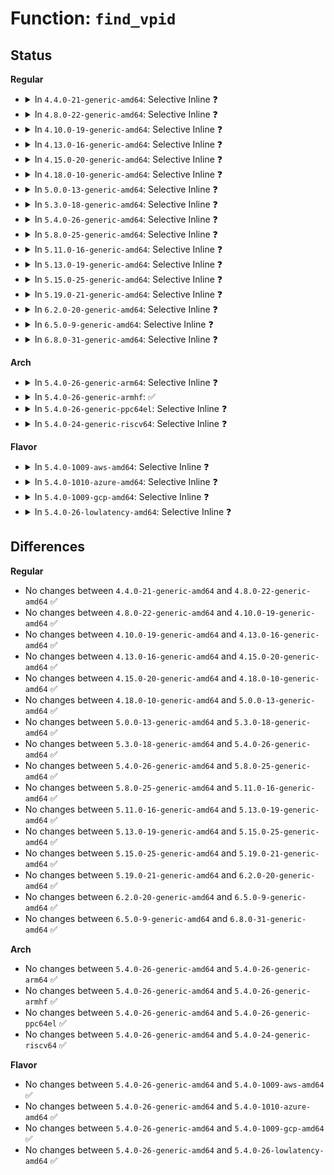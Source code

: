 # Function: <code>find_vpid</code>

## Status
<b>Regular</b>
<ul>
<li>
<details>
<summary>In <code>4.4.0-21-generic-amd64</code>: Selective Inline ❓</summary>

```c
struct pid * find_vpid(int nr)
```

```json
{
  "name": "find_vpid",
  "collision_type": "Unique Global",
  "inline_type": "Selective",
  "funcs": [
    {
      "addr": 18446744071579491104,
      "name": "find_vpid",
      "external": true,
      "loc": "kernel/pid.c:380",
      "file": "kernel/pid.c",
      "inline": "not declared, inlined",
      "caller_inline": [
        "kernel/pid.c:find_get_pid"
      ],
      "caller_func": [
        "kernel/signal.c:SYSC_kill",
        "kernel/signal.c:SYSC_kill",
        "kernel/signal.c:do_rt_sigqueueinfo",
        "kernel/sys.c:SyS_setpriority",
        "kernel/sys.c:SyS_getpriority",
        "kernel/sys.c:SyS_setpgid",
        "kernel/pid_namespace.c:zap_pid_ns_processes",
        "fs/fcntl.c:f_setown",
        "fs/fcntl.c:SyS_fcntl",
        "block/ioprio.c:SyS_ioprio_set",
        "block/ioprio.c:SyS_ioprio_get",
        "drivers/tty/tty_io.c:tty_ioctl"
      ]
    }
  ],
  "symbols": [
    {
      "addr": 18446744071579491104,
      "name": "find_vpid",
      "section": ".text",
      "bind": "STB_GLOBAL",
      "size": 58
    }
  ]
}
```
</details>
</li>
<li>
<details>
<summary>In <code>4.8.0-22-generic-amd64</code>: Selective Inline ❓</summary>

```c
struct pid * find_vpid(int nr)
```

```json
{
  "name": "find_vpid",
  "collision_type": "Unique Global",
  "inline_type": "Selective",
  "funcs": [
    {
      "addr": 18446744071579505270,
      "name": "find_vpid",
      "external": true,
      "loc": "kernel/pid.c:380",
      "file": "kernel/pid.c",
      "inline": "not declared, inlined",
      "caller_inline": [
        "kernel/pid.c:find_get_pid"
      ],
      "caller_func": [
        "kernel/signal.c:do_rt_sigqueueinfo",
        "kernel/signal.c:SYSC_kill",
        "kernel/signal.c:SYSC_kill",
        "kernel/sys.c:SyS_setpgid",
        "kernel/sys.c:SyS_getpriority",
        "kernel/sys.c:SyS_setpriority",
        "kernel/pid_namespace.c:zap_pid_ns_processes",
        "fs/fcntl.c:SyS_fcntl",
        "fs/fcntl.c:f_setown",
        "block/ioprio.c:SyS_ioprio_get",
        "block/ioprio.c:SyS_ioprio_set",
        "drivers/tty/tty_io.c:tty_ioctl"
      ]
    }
  ],
  "symbols": [
    {
      "addr": 18446744071579505024,
      "name": "find_vpid",
      "section": ".text",
      "bind": "STB_GLOBAL",
      "size": 58
    }
  ]
}
```
</details>
</li>
<li>
<details>
<summary>In <code>4.10.0-19-generic-amd64</code>: Selective Inline ❓</summary>

```c
struct pid * find_vpid(int nr)
```

```json
{
  "name": "find_vpid",
  "collision_type": "Unique Global",
  "inline_type": "Selective",
  "funcs": [
    {
      "addr": 18446744071579525942,
      "name": "find_vpid",
      "external": true,
      "loc": "kernel/pid.c:380",
      "file": "kernel/pid.c",
      "inline": "not declared, inlined",
      "caller_inline": [
        "kernel/pid.c:find_get_pid"
      ],
      "caller_func": [
        "kernel/signal.c:do_rt_sigqueueinfo",
        "kernel/signal.c:SYSC_kill",
        "kernel/signal.c:SYSC_kill",
        "kernel/sys.c:SyS_setpgid",
        "kernel/sys.c:SyS_getpriority",
        "kernel/sys.c:SyS_setpriority",
        "kernel/pid_namespace.c:zap_pid_ns_processes",
        "fs/fcntl.c:SyS_fcntl",
        "fs/fcntl.c:f_setown",
        "block/ioprio.c:SyS_ioprio_get",
        "block/ioprio.c:SyS_ioprio_set",
        "drivers/tty/tty_io.c:tty_ioctl"
      ]
    }
  ],
  "symbols": [
    {
      "addr": 18446744071579525696,
      "name": "find_vpid",
      "section": ".text",
      "bind": "STB_GLOBAL",
      "size": 58
    }
  ]
}
```
</details>
</li>
<li>
<details>
<summary>In <code>4.13.0-16-generic-amd64</code>: Selective Inline ❓</summary>

```c
struct pid * find_vpid(int nr)
```

```json
{
  "name": "find_vpid",
  "collision_type": "Unique Global",
  "inline_type": "Selective",
  "funcs": [
    {
      "addr": 18446744071579513624,
      "name": "find_vpid",
      "external": true,
      "loc": "kernel/pid.c:381",
      "file": "kernel/pid.c",
      "inline": "not declared, inlined",
      "caller_inline": [
        "kernel/pid.c:find_get_pid"
      ],
      "caller_func": [
        "kernel/signal.c:do_rt_sigqueueinfo",
        "kernel/signal.c:SYSC_kill",
        "kernel/signal.c:SYSC_kill",
        "kernel/sys.c:SyS_setpgid",
        "kernel/sys.c:SyS_getpriority",
        "kernel/sys.c:SyS_setpriority",
        "kernel/pid_namespace.c:zap_pid_ns_processes",
        "fs/fcntl.c:do_fcntl",
        "fs/fcntl.c:f_setown",
        "block/ioprio.c:SyS_ioprio_get",
        "block/ioprio.c:SyS_ioprio_set",
        "drivers/tty/tty_jobctrl.c:tty_jobctrl_ioctl"
      ]
    }
  ],
  "symbols": [
    {
      "addr": 18446744071579513376,
      "name": "find_vpid",
      "section": ".text",
      "bind": "STB_GLOBAL",
      "size": 51
    }
  ]
}
```
</details>
</li>
<li>
<details>
<summary>In <code>4.15.0-20-generic-amd64</code>: Selective Inline ❓</summary>

```c
struct pid * find_vpid(int nr)
```

```json
{
  "name": "find_vpid",
  "collision_type": "Unique Global",
  "inline_type": "Selective",
  "funcs": [
    {
      "addr": 18446744071579540981,
      "name": "find_vpid",
      "external": true,
      "loc": "kernel/pid.c:250",
      "file": "kernel/pid.c",
      "inline": "not declared, inlined",
      "caller_inline": [
        "kernel/pid.c:find_get_pid"
      ],
      "caller_func": [
        "kernel/signal.c:do_rt_sigqueueinfo",
        "kernel/signal.c:SYSC_kill",
        "kernel/signal.c:SYSC_kill",
        "kernel/sys.c:SyS_setpgid",
        "kernel/sys.c:SyS_getpriority",
        "kernel/sys.c:SyS_setpriority",
        "fs/fcntl.c:do_fcntl",
        "fs/fcntl.c:f_setown",
        "block/ioprio.c:SyS_ioprio_get",
        "block/ioprio.c:SyS_ioprio_set",
        "drivers/tty/tty_jobctrl.c:tty_jobctrl_ioctl"
      ]
    }
  ],
  "symbols": [
    {
      "addr": 18446744071579540912,
      "name": "find_vpid",
      "section": ".text",
      "bind": "STB_GLOBAL",
      "size": 62
    }
  ]
}
```
</details>
</li>
<li>
<details>
<summary>In <code>4.18.0-10-generic-amd64</code>: Selective Inline ❓</summary>

```c
struct pid * find_vpid(int nr)
```

```json
{
  "name": "find_vpid",
  "collision_type": "Unique Global",
  "inline_type": "Selective",
  "funcs": [
    {
      "addr": 18446744071579568661,
      "name": "find_vpid",
      "external": true,
      "loc": "kernel/pid.c:262",
      "file": "kernel/pid.c",
      "inline": "not declared, inlined",
      "caller_inline": [
        "kernel/pid.c:find_get_pid"
      ],
      "caller_func": [
        "kernel/signal.c:do_rt_sigqueueinfo",
        "kernel/signal.c:__do_sys_kill",
        "kernel/signal.c:__do_sys_kill",
        "kernel/sys.c:__ia32_sys_setpgid",
        "kernel/sys.c:__x64_sys_setpgid",
        "kernel/sys.c:__ia32_sys_getpriority",
        "kernel/sys.c:__x64_sys_getpriority",
        "kernel/sys.c:__ia32_sys_setpriority",
        "kernel/sys.c:__x64_sys_setpriority",
        "kernel/bpf/syscall.c:bpf_task_fd_query",
        "fs/fcntl.c:do_fcntl",
        "fs/fcntl.c:f_setown",
        "block/ioprio.c:__ia32_sys_ioprio_get",
        "block/ioprio.c:__x64_sys_ioprio_get",
        "block/ioprio.c:__ia32_sys_ioprio_set",
        "block/ioprio.c:__x64_sys_ioprio_set",
        "drivers/tty/tty_jobctrl.c:tty_jobctrl_ioctl"
      ]
    }
  ],
  "symbols": [
    {
      "addr": 18446744071579568576,
      "name": "find_vpid",
      "section": ".text",
      "bind": "STB_GLOBAL",
      "size": 76
    }
  ]
}
```
</details>
</li>
<li>
<details>
<summary>In <code>5.0.0-13-generic-amd64</code>: Selective Inline ❓</summary>

```c
struct pid * find_vpid(int nr)
```

```json
{
  "name": "find_vpid",
  "collision_type": "Unique Global",
  "inline_type": "Selective",
  "funcs": [
    {
      "addr": 18446744071579605733,
      "name": "find_vpid",
      "external": true,
      "loc": "kernel/pid.c:264",
      "file": "kernel/pid.c",
      "inline": "not declared, inlined",
      "caller_inline": [
        "kernel/pid.c:find_get_pid"
      ],
      "caller_func": [
        "kernel/signal.c:do_rt_sigqueueinfo",
        "kernel/signal.c:kill_something_info",
        "kernel/signal.c:kill_something_info",
        "kernel/sys.c:__ia32_sys_setpgid",
        "kernel/sys.c:__x64_sys_setpgid",
        "kernel/sys.c:__ia32_sys_getpriority",
        "kernel/sys.c:__x64_sys_getpriority",
        "kernel/sys.c:__ia32_sys_setpriority",
        "kernel/sys.c:__x64_sys_setpriority",
        "kernel/time/posix-timers.c:do_timer_create",
        "kernel/bpf/syscall.c:__do_sys_bpf",
        "fs/fcntl.c:do_fcntl",
        "fs/fcntl.c:f_setown",
        "block/ioprio.c:__ia32_sys_ioprio_get",
        "block/ioprio.c:__x64_sys_ioprio_get",
        "block/ioprio.c:__ia32_sys_ioprio_set",
        "block/ioprio.c:__x64_sys_ioprio_set",
        "drivers/tty/tty_jobctrl.c:tty_jobctrl_ioctl"
      ]
    }
  ],
  "symbols": [
    {
      "addr": 18446744071579605664,
      "name": "find_vpid",
      "section": ".text",
      "bind": "STB_GLOBAL",
      "size": 60
    }
  ]
}
```
</details>
</li>
<li>
<details>
<summary>In <code>5.3.0-18-generic-amd64</code>: Selective Inline ❓</summary>

```c
struct pid * find_vpid(int nr)
```

```json
{
  "name": "find_vpid",
  "collision_type": "Unique Global",
  "inline_type": "Selective",
  "funcs": [
    {
      "addr": 18446744071579629657,
      "name": "find_vpid",
      "external": true,
      "loc": "kernel/pid.c:267",
      "file": "kernel/pid.c",
      "inline": "not declared, inlined",
      "caller_inline": [
        "kernel/pid.c:find_get_pid"
      ],
      "caller_func": [
        "kernel/signal.c:do_rt_sigqueueinfo",
        "kernel/signal.c:kill_something_info",
        "kernel/signal.c:kill_something_info",
        "kernel/sys.c:__ia32_sys_setpgid",
        "kernel/sys.c:__x64_sys_setpgid",
        "kernel/sys.c:__ia32_sys_getpriority",
        "kernel/sys.c:__x64_sys_getpriority",
        "kernel/sys.c:__ia32_sys_setpriority",
        "kernel/sys.c:__x64_sys_setpriority",
        "kernel/time/posix-timers.c:do_timer_create",
        "kernel/bpf/syscall.c:__do_sys_bpf",
        "fs/fcntl.c:do_fcntl",
        "fs/fcntl.c:f_setown",
        "block/ioprio.c:__ia32_sys_ioprio_get",
        "block/ioprio.c:__x64_sys_ioprio_get",
        "block/ioprio.c:__ia32_sys_ioprio_set",
        "block/ioprio.c:__x64_sys_ioprio_set",
        "drivers/tty/tty_jobctrl.c:tty_jobctrl_ioctl"
      ]
    }
  ],
  "symbols": [
    {
      "addr": 18446744071579629584,
      "name": "find_vpid",
      "section": ".text",
      "bind": "STB_GLOBAL",
      "size": 56
    }
  ]
}
```
</details>
</li>
<li>
<details>
<summary>In <code>5.4.0-26-generic-amd64</code>: Selective Inline ❓</summary>

```c
struct pid * find_vpid(int nr)
```

```json
{
  "name": "find_vpid",
  "collision_type": "Unique Global",
  "inline_type": "Selective",
  "funcs": [
    {
      "addr": 18446744071579655209,
      "name": "find_vpid",
      "external": true,
      "loc": "kernel/pid.c:267",
      "file": "kernel/pid.c",
      "inline": "not declared, inlined",
      "caller_inline": [
        "kernel/pid.c:find_get_pid"
      ],
      "caller_func": [
        "kernel/signal.c:do_rt_sigqueueinfo",
        "kernel/signal.c:kill_something_info",
        "kernel/signal.c:kill_something_info",
        "kernel/sys.c:__ia32_sys_setpgid",
        "kernel/sys.c:__x64_sys_setpgid",
        "kernel/sys.c:__ia32_sys_getpriority",
        "kernel/sys.c:__x64_sys_getpriority",
        "kernel/sys.c:__ia32_sys_setpriority",
        "kernel/sys.c:__x64_sys_setpriority",
        "kernel/time/posix-timers.c:do_timer_create",
        "kernel/bpf/syscall.c:__do_sys_bpf",
        "fs/fcntl.c:do_fcntl",
        "fs/fcntl.c:f_setown",
        "block/ioprio.c:__ia32_sys_ioprio_get",
        "block/ioprio.c:__x64_sys_ioprio_get",
        "block/ioprio.c:__ia32_sys_ioprio_set",
        "block/ioprio.c:__x64_sys_ioprio_set",
        "drivers/tty/tty_jobctrl.c:tty_jobctrl_ioctl"
      ]
    }
  ],
  "symbols": [
    {
      "addr": 18446744071579655136,
      "name": "find_vpid",
      "section": ".text",
      "bind": "STB_GLOBAL",
      "size": 56
    }
  ]
}
```
</details>
</li>
<li>
<details>
<summary>In <code>5.8.0-25-generic-amd64</code>: Selective Inline ❓</summary>

```c
struct pid * find_vpid(int nr)
```

```json
{
  "name": "find_vpid",
  "collision_type": "Unique Global",
  "inline_type": "Selective",
  "funcs": [
    {
      "addr": 18446744071579686400,
      "name": "find_vpid",
      "external": true,
      "loc": "kernel/pid.c:314",
      "file": "kernel/pid.c",
      "inline": "not declared, inlined",
      "caller_inline": [
        "kernel/pid.c:find_get_pid"
      ],
      "caller_func": [
        "kernel/signal.c:do_rt_sigqueueinfo",
        "kernel/signal.c:kill_something_info",
        "kernel/signal.c:kill_something_info",
        "kernel/sys.c:__do_sys_setpgid",
        "kernel/sys.c:__do_sys_getpriority",
        "kernel/sys.c:__do_sys_setpriority",
        "kernel/time/posix-timers.c:do_timer_create",
        "kernel/bpf/syscall.c:bpf_task_fd_query",
        "fs/fcntl.c:do_fcntl",
        "fs/fcntl.c:f_setown",
        "block/ioprio.c:__do_sys_ioprio_get",
        "block/ioprio.c:__do_sys_ioprio_set",
        "drivers/tty/tty_jobctrl.c:tiocspgrp"
      ]
    }
  ],
  "symbols": [
    {
      "addr": 18446744071579686016,
      "name": "find_vpid",
      "section": ".text",
      "bind": "STB_GLOBAL",
      "size": 56
    }
  ]
}
```
</details>
</li>
<li>
<details>
<summary>In <code>5.11.0-16-generic-amd64</code>: Selective Inline ❓</summary>

```c
struct pid * find_vpid(int nr)
```

```json
{
  "name": "find_vpid",
  "collision_type": "Unique Global",
  "inline_type": "Selective",
  "funcs": [
    {
      "addr": 18446744071579664843,
      "name": "find_vpid",
      "external": true,
      "loc": "kernel/pid.c:315",
      "file": "kernel/pid.c",
      "inline": "not declared, inlined",
      "caller_inline": [
        "kernel/pid.c:find_get_pid"
      ],
      "caller_func": [
        "kernel/signal.c:do_rt_sigqueueinfo",
        "kernel/signal.c:kill_something_info",
        "kernel/signal.c:kill_something_info",
        "kernel/sys.c:__do_sys_setpgid",
        "kernel/sys.c:__do_sys_getpriority",
        "kernel/sys.c:__do_sys_setpriority",
        "kernel/time/posix-timers.c:do_timer_create",
        "kernel/bpf/syscall.c:bpf_task_fd_query",
        "fs/fcntl.c:do_fcntl",
        "fs/fcntl.c:f_setown",
        "block/ioprio.c:__do_sys_ioprio_get",
        "block/ioprio.c:__do_sys_ioprio_set"
      ]
    }
  ],
  "symbols": [
    {
      "addr": 18446744071579664144,
      "name": "find_vpid",
      "section": ".text",
      "bind": "STB_GLOBAL",
      "size": 56
    }
  ]
}
```
</details>
</li>
<li>
<details>
<summary>In <code>5.13.0-19-generic-amd64</code>: Selective Inline ❓</summary>

```c
struct pid * find_vpid(int nr)
```

```json
{
  "name": "find_vpid",
  "collision_type": "Unique Global",
  "inline_type": "Selective",
  "funcs": [
    {
      "addr": 18446744071579671787,
      "name": "find_vpid",
      "external": true,
      "loc": "kernel/pid.c:315",
      "file": "kernel/pid.c",
      "inline": "not declared, inlined",
      "caller_inline": [
        "kernel/pid.c:find_get_pid"
      ],
      "caller_func": [
        "kernel/signal.c:do_rt_sigqueueinfo",
        "kernel/signal.c:kill_something_info",
        "kernel/signal.c:kill_something_info",
        "kernel/sys.c:__do_sys_setpgid",
        "kernel/sys.c:__do_sys_getpriority",
        "kernel/sys.c:__do_sys_setpriority",
        "kernel/time/posix-timers.c:do_timer_create",
        "kernel/bpf/syscall.c:bpf_task_fd_query",
        "fs/fcntl.c:do_fcntl",
        "fs/fcntl.c:f_setown",
        "block/ioprio.c:__do_sys_ioprio_get",
        "block/ioprio.c:__do_sys_ioprio_set",
        "drivers/tty/tty_jobctrl.c:tty_jobctrl_ioctl"
      ]
    }
  ],
  "symbols": [
    {
      "addr": 18446744071579670960,
      "name": "find_vpid",
      "section": ".text",
      "bind": "STB_GLOBAL",
      "size": 56
    }
  ]
}
```
</details>
</li>
<li>
<details>
<summary>In <code>5.15.0-25-generic-amd64</code>: Selective Inline ❓</summary>

```c
struct pid * find_vpid(int nr)
```

```json
{
  "name": "find_vpid",
  "collision_type": "Unique Global",
  "inline_type": "Selective",
  "funcs": [
    {
      "addr": 18446744071579749339,
      "name": "find_vpid",
      "external": true,
      "loc": "kernel/pid.c:315",
      "file": "kernel/pid.c",
      "inline": "not declared, inlined",
      "caller_inline": [
        "kernel/pid.c:find_get_pid"
      ],
      "caller_func": [
        "kernel/signal.c:do_rt_sigqueueinfo",
        "kernel/signal.c:kill_something_info",
        "kernel/signal.c:kill_something_info",
        "kernel/sys.c:__do_sys_setpgid",
        "kernel/sys.c:__do_sys_getpriority",
        "kernel/sys.c:__do_sys_setpriority",
        "kernel/time/posix-timers.c:do_timer_create",
        "kernel/bpf/syscall.c:bpf_task_fd_query",
        "fs/fcntl.c:do_fcntl",
        "fs/fcntl.c:f_setown",
        "block/ioprio.c:__do_sys_ioprio_get",
        "block/ioprio.c:__do_sys_ioprio_set",
        "drivers/tty/tty_jobctrl.c:tty_jobctrl_ioctl"
      ]
    }
  ],
  "symbols": [
    {
      "addr": 18446744071579748624,
      "name": "find_vpid",
      "section": ".text",
      "bind": "STB_GLOBAL",
      "size": 56
    }
  ]
}
```
</details>
</li>
<li>
<details>
<summary>In <code>5.19.0-21-generic-amd64</code>: Selective Inline ❓</summary>

```c
struct pid * find_vpid(int nr)
```

```json
{
  "name": "find_vpid",
  "collision_type": "Unique Global",
  "inline_type": "Selective",
  "funcs": [
    {
      "addr": 18446744071579858255,
      "name": "find_vpid",
      "external": true,
      "loc": "kernel/pid.c:315",
      "file": "kernel/pid.c",
      "inline": "not declared, inlined",
      "caller_inline": [
        "kernel/pid.c:__ia32_sys_pidfd_open",
        "kernel/pid.c:__x64_sys_pidfd_open"
      ],
      "caller_func": [
        "kernel/signal.c:do_rt_sigqueueinfo",
        "kernel/signal.c:kill_something_info",
        "kernel/signal.c:kill_something_info",
        "kernel/sys.c:__do_sys_setpgid",
        "kernel/sys.c:__do_sys_getpriority",
        "kernel/sys.c:__do_sys_setpriority",
        "kernel/time/posix-timers.c:do_timer_create",
        "kernel/bpf/syscall.c:bpf_task_fd_query",
        "fs/fcntl.c:do_fcntl",
        "fs/fcntl.c:f_setown",
        "block/ioprio.c:__do_sys_ioprio_get",
        "block/ioprio.c:__do_sys_ioprio_set",
        "drivers/tty/tty_jobctrl.c:tty_jobctrl_ioctl"
      ]
    }
  ],
  "symbols": [
    {
      "addr": 18446744071579853008,
      "name": "find_vpid",
      "section": ".text",
      "bind": "STB_GLOBAL",
      "size": 65
    }
  ]
}
```
</details>
</li>
<li>
<details>
<summary>In <code>6.2.0-20-generic-amd64</code>: Selective Inline ❓</summary>

```c
struct pid * find_vpid(int nr)
```

```json
{
  "name": "find_vpid",
  "collision_type": "Unique Global",
  "inline_type": "Selective",
  "funcs": [
    {
      "addr": 18446744071579999439,
      "name": "find_vpid",
      "external": true,
      "loc": "kernel/pid.c:315",
      "file": "kernel/pid.c",
      "inline": "not declared, inlined",
      "caller_inline": [
        "kernel/pid.c:__ia32_sys_pidfd_open",
        "kernel/pid.c:__x64_sys_pidfd_open"
      ],
      "caller_func": [
        "kernel/signal.c:do_rt_sigqueueinfo",
        "kernel/signal.c:kill_something_info",
        "kernel/signal.c:kill_something_info",
        "kernel/sys.c:__do_sys_setpgid",
        "kernel/sys.c:__do_sys_getpriority",
        "kernel/sys.c:__do_sys_setpriority",
        "kernel/time/posix-timers.c:do_timer_create",
        "kernel/bpf/syscall.c:bpf_task_fd_query",
        "fs/fcntl.c:do_fcntl",
        "fs/fcntl.c:f_setown",
        "block/ioprio.c:__do_sys_ioprio_get",
        "block/ioprio.c:__do_sys_ioprio_set",
        "drivers/tty/tty_jobctrl.c:tty_jobctrl_ioctl"
      ]
    }
  ],
  "symbols": [
    {
      "addr": 18446744071579993712,
      "name": "find_vpid",
      "section": ".text",
      "bind": "STB_GLOBAL",
      "size": 65
    }
  ]
}
```
</details>
</li>
<li>
<details>
<summary>In <code>6.5.0-9-generic-amd64</code>: Selective Inline ❓</summary>

```c
struct pid * find_vpid(int nr)
```

```json
{
  "name": "find_vpid",
  "collision_type": "Unique Global",
  "inline_type": "Selective",
  "funcs": [
    {
      "addr": 18446744071580048864,
      "name": "find_vpid",
      "external": true,
      "loc": "kernel/pid.c:318",
      "file": "kernel/pid.c",
      "inline": "not declared, inlined",
      "caller_inline": [
        "kernel/pid.c:__ia32_sys_pidfd_open",
        "kernel/pid.c:__x64_sys_pidfd_open"
      ],
      "caller_func": [
        "kernel/signal.c:do_rt_sigqueueinfo",
        "kernel/signal.c:kill_something_info",
        "kernel/signal.c:kill_something_info",
        "kernel/sys.c:__do_sys_setpgid",
        "kernel/sys.c:__do_sys_getpriority",
        "kernel/sys.c:__do_sys_setpriority",
        "kernel/time/posix-timers.c:do_timer_create",
        "kernel/bpf/syscall.c:bpf_task_fd_query",
        "fs/fcntl.c:do_fcntl",
        "fs/fcntl.c:f_setown",
        "block/ioprio.c:__do_sys_ioprio_get",
        "block/ioprio.c:__do_sys_ioprio_set",
        "drivers/tty/tty_jobctrl.c:tty_jobctrl_ioctl"
      ]
    }
  ],
  "symbols": [
    {
      "addr": 18446744071580047536,
      "name": "find_vpid",
      "section": ".text",
      "bind": "STB_GLOBAL",
      "size": 65
    }
  ]
}
```
</details>
</li>
<li>
<details>
<summary>In <code>6.8.0-31-generic-amd64</code>: Selective Inline ❓</summary>

```c
struct pid * find_vpid(int nr)
```

```json
{
  "name": "find_vpid",
  "collision_type": "Unique Global",
  "inline_type": "Selective",
  "funcs": [
    {
      "addr": 18446744071580091360,
      "name": "find_vpid",
      "external": true,
      "loc": "kernel/pid.c:318",
      "file": "kernel/pid.c",
      "inline": "not declared, inlined",
      "caller_inline": [
        "kernel/pid.c:__ia32_sys_pidfd_open",
        "kernel/pid.c:__x64_sys_pidfd_open"
      ],
      "caller_func": [
        "kernel/signal.c:do_rt_sigqueueinfo",
        "kernel/signal.c:kill_something_info",
        "kernel/signal.c:kill_something_info",
        "kernel/sys.c:__do_sys_setpgid",
        "kernel/sys.c:__do_sys_getpriority",
        "kernel/sys.c:__do_sys_setpriority",
        "kernel/time/posix-timers.c:do_timer_create",
        "kernel/trace/bpf_trace.c:bpf_uprobe_multi_link_attach",
        "kernel/bpf/syscall.c:bpf_task_fd_query",
        "fs/fcntl.c:do_fcntl",
        "fs/fcntl.c:f_setown",
        "block/ioprio.c:__do_sys_ioprio_get",
        "block/ioprio.c:__do_sys_ioprio_set",
        "drivers/tty/tty_jobctrl.c:tty_jobctrl_ioctl"
      ]
    }
  ],
  "symbols": [
    {
      "addr": 18446744071580090032,
      "name": "find_vpid",
      "section": ".text",
      "bind": "STB_GLOBAL",
      "size": 65
    }
  ]
}
```
</details>
</li>
</ul>
<b>Arch</b>
<ul>
<li>
<details>
<summary>In <code>5.4.0-26-generic-arm64</code>: Selective Inline ❓</summary>

```c
struct pid * find_vpid(int nr)
```

```json
{
  "name": "find_vpid",
  "collision_type": "Unique Global",
  "inline_type": "Selective",
  "funcs": [
    {
      "addr": 18446603336490828360,
      "name": "find_vpid",
      "external": true,
      "loc": "kernel/pid.c:267",
      "file": "kernel/pid.c",
      "inline": "not declared, inlined",
      "caller_inline": [
        "kernel/pid.c:find_get_pid"
      ],
      "caller_func": [
        "kernel/signal.c:do_rt_sigqueueinfo",
        "kernel/signal.c:__arm64_sys_kill",
        "kernel/signal.c:__arm64_sys_kill",
        "kernel/sys.c:__arm64_sys_setpgid",
        "kernel/sys.c:__arm64_sys_getpriority",
        "kernel/sys.c:__arm64_sys_setpriority",
        "kernel/time/posix-timers.c:do_timer_create",
        "kernel/bpf/syscall.c:__do_sys_bpf",
        "fs/fcntl.c:do_fcntl",
        "fs/fcntl.c:f_setown",
        "block/ioprio.c:__arm64_sys_ioprio_get",
        "block/ioprio.c:__arm64_sys_ioprio_set",
        "drivers/tty/tty_jobctrl.c:tty_jobctrl_ioctl"
      ]
    }
  ],
  "symbols": [
    {
      "addr": 18446603336490828264,
      "name": "find_vpid",
      "section": ".text",
      "bind": "STB_GLOBAL",
      "size": 72
    }
  ]
}
```
</details>
</li>
<li>
<details>
<summary>In <code>5.4.0-26-generic-armhf</code>: ✅</summary>

```c
struct pid * find_vpid(int nr)
```

```json
{
  "name": "find_vpid",
  "collision_type": "Unique Global",
  "inline_type": "No",
  "funcs": [
    {
      "addr": 3224859872,
      "name": "find_vpid",
      "external": true,
      "loc": "kernel/pid.c:267",
      "file": "kernel/pid.c",
      "inline": "seen, unknown",
      "caller_inline": [],
      "caller_func": [
        "kernel/signal.c:__se_sys_rt_sigqueueinfo",
        "kernel/signal.c:__se_sys_kill",
        "kernel/signal.c:__se_sys_kill",
        "kernel/sys.c:__se_sys_setpgid",
        "kernel/sys.c:__se_sys_getpriority",
        "kernel/sys.c:__se_sys_setpriority",
        "kernel/pid.c:find_get_pid",
        "kernel/time/posix-timers.c:do_timer_create",
        "kernel/bpf/syscall.c:bpf_task_fd_query",
        "fs/fcntl.c:do_fcntl",
        "fs/fcntl.c:f_setown",
        "block/ioprio.c:__se_sys_ioprio_get",
        "block/ioprio.c:__se_sys_ioprio_set",
        "drivers/tty/tty_jobctrl.c:tty_jobctrl_ioctl"
      ]
    }
  ],
  "symbols": [
    {
      "addr": 3224859872,
      "name": "find_vpid",
      "section": ".text",
      "bind": "STB_GLOBAL",
      "size": 72
    }
  ]
}
```
</details>
</li>
<li>
<details>
<summary>In <code>5.4.0-26-generic-ppc64el</code>: Selective Inline ❓</summary>

```c
struct pid * find_vpid(int nr)
```

```json
{
  "name": "find_vpid",
  "collision_type": "Unique Global",
  "inline_type": "Selective",
  "funcs": [
    {
      "addr": 13835058055283662608,
      "name": "find_vpid",
      "external": true,
      "loc": "kernel/pid.c:267",
      "file": "kernel/pid.c",
      "inline": "not declared, inlined",
      "caller_inline": [
        "kernel/pid.c:find_get_pid"
      ],
      "caller_func": [
        "kernel/signal.c:do_rt_sigqueueinfo",
        "kernel/signal.c:__se_sys_kill",
        "kernel/signal.c:__se_sys_kill",
        "kernel/sys.c:__se_sys_setpgid",
        "kernel/sys.c:__se_sys_getpriority",
        "kernel/sys.c:__se_sys_setpriority",
        "kernel/time/posix-timers.c:do_timer_create",
        "kernel/bpf/syscall.c:__do_sys_bpf",
        "fs/fcntl.c:do_fcntl",
        "fs/fcntl.c:f_setown",
        "block/ioprio.c:__se_sys_ioprio_get",
        "block/ioprio.c:__se_sys_ioprio_set",
        "drivers/tty/tty_jobctrl.c:tty_jobctrl_ioctl"
      ]
    }
  ],
  "symbols": [
    {
      "addr": 13835058055283662480,
      "name": "find_vpid",
      "section": ".text",
      "bind": "STB_GLOBAL",
      "size": 96
    }
  ]
}
```
</details>
</li>
<li>
<details>
<summary>In <code>5.4.0-24-generic-riscv64</code>: Selective Inline ❓</summary>

```c
struct pid * find_vpid(int nr)
```

```json
{
  "name": "find_vpid",
  "collision_type": "Unique Global",
  "inline_type": "Selective",
  "funcs": [
    {
      "addr": 18446743936271500436,
      "name": "find_vpid",
      "external": true,
      "loc": "kernel/pid.c:267",
      "file": "kernel/pid.c",
      "inline": "not declared, inlined",
      "caller_inline": [
        "kernel/pid.c:find_get_pid"
      ],
      "caller_func": [
        "kernel/signal.c:__se_sys_rt_sigqueueinfo",
        "kernel/signal.c:__se_sys_kill",
        "kernel/signal.c:__se_sys_kill",
        "kernel/sys.c:__se_sys_setpgid",
        "kernel/sys.c:__se_sys_getpriority",
        "kernel/sys.c:__se_sys_setpriority",
        "kernel/time/posix-timers.c:do_timer_create",
        "kernel/bpf/syscall.c:__do_sys_bpf",
        "fs/fcntl.c:__se_sys_fcntl",
        "fs/fcntl.c:f_setown",
        "block/ioprio.c:__se_sys_ioprio_get",
        "block/ioprio.c:__se_sys_ioprio_set",
        "drivers/tty/tty_jobctrl.c:tty_jobctrl_ioctl"
      ]
    }
  ],
  "symbols": [
    {
      "addr": 18446743936271500350,
      "name": "find_vpid",
      "section": ".text",
      "bind": "STB_GLOBAL",
      "size": 64
    }
  ]
}
```
</details>
</li>
</ul>
<b>Flavor</b>
<ul>
<li>
<details>
<summary>In <code>5.4.0-1009-aws-amd64</code>: Selective Inline ❓</summary>

```c
struct pid * find_vpid(int nr)
```

```json
{
  "name": "find_vpid",
  "collision_type": "Unique Global",
  "inline_type": "Selective",
  "funcs": [
    {
      "addr": 18446744071579631529,
      "name": "find_vpid",
      "external": true,
      "loc": "kernel/pid.c:267",
      "file": "kernel/pid.c",
      "inline": "not declared, inlined",
      "caller_inline": [
        "kernel/pid.c:find_get_pid"
      ],
      "caller_func": [
        "kernel/signal.c:do_rt_sigqueueinfo",
        "kernel/signal.c:kill_something_info",
        "kernel/signal.c:kill_something_info",
        "kernel/sys.c:__ia32_sys_setpgid",
        "kernel/sys.c:__x64_sys_setpgid",
        "kernel/sys.c:__ia32_sys_getpriority",
        "kernel/sys.c:__x64_sys_getpriority",
        "kernel/sys.c:__ia32_sys_setpriority",
        "kernel/sys.c:__x64_sys_setpriority",
        "kernel/time/posix-timers.c:do_timer_create",
        "kernel/bpf/syscall.c:__do_sys_bpf",
        "fs/fcntl.c:do_fcntl",
        "fs/fcntl.c:f_setown",
        "block/ioprio.c:__ia32_sys_ioprio_get",
        "block/ioprio.c:__x64_sys_ioprio_get",
        "block/ioprio.c:__ia32_sys_ioprio_set",
        "block/ioprio.c:__x64_sys_ioprio_set",
        "drivers/tty/tty_jobctrl.c:tty_jobctrl_ioctl"
      ]
    }
  ],
  "symbols": [
    {
      "addr": 18446744071579631456,
      "name": "find_vpid",
      "section": ".text",
      "bind": "STB_GLOBAL",
      "size": 56
    }
  ]
}
```
</details>
</li>
<li>
<details>
<summary>In <code>5.4.0-1010-azure-amd64</code>: Selective Inline ❓</summary>

```c
struct pid * find_vpid(int nr)
```

```json
{
  "name": "find_vpid",
  "collision_type": "Unique Global",
  "inline_type": "Selective",
  "funcs": [
    {
      "addr": 18446744071579559865,
      "name": "find_vpid",
      "external": true,
      "loc": "kernel/pid.c:267",
      "file": "kernel/pid.c",
      "inline": "not declared, inlined",
      "caller_inline": [
        "kernel/pid.c:find_get_pid"
      ],
      "caller_func": [
        "kernel/signal.c:do_rt_sigqueueinfo",
        "kernel/signal.c:kill_something_info",
        "kernel/signal.c:kill_something_info",
        "kernel/sys.c:__ia32_sys_setpgid",
        "kernel/sys.c:__x64_sys_setpgid",
        "kernel/sys.c:__ia32_sys_getpriority",
        "kernel/sys.c:__x64_sys_getpriority",
        "kernel/sys.c:__ia32_sys_setpriority",
        "kernel/sys.c:__x64_sys_setpriority",
        "kernel/time/posix-timers.c:do_timer_create",
        "kernel/bpf/syscall.c:__do_sys_bpf",
        "fs/fcntl.c:do_fcntl",
        "fs/fcntl.c:f_setown",
        "block/ioprio.c:__ia32_sys_ioprio_get",
        "block/ioprio.c:__x64_sys_ioprio_get",
        "block/ioprio.c:__ia32_sys_ioprio_set",
        "block/ioprio.c:__x64_sys_ioprio_set",
        "drivers/tty/tty_jobctrl.c:tty_jobctrl_ioctl"
      ]
    }
  ],
  "symbols": [
    {
      "addr": 18446744071579559792,
      "name": "find_vpid",
      "section": ".text",
      "bind": "STB_GLOBAL",
      "size": 56
    }
  ]
}
```
</details>
</li>
<li>
<details>
<summary>In <code>5.4.0-1009-gcp-amd64</code>: Selective Inline ❓</summary>

```c
struct pid * find_vpid(int nr)
```

```json
{
  "name": "find_vpid",
  "collision_type": "Unique Global",
  "inline_type": "Selective",
  "funcs": [
    {
      "addr": 18446744071579628793,
      "name": "find_vpid",
      "external": true,
      "loc": "kernel/pid.c:267",
      "file": "kernel/pid.c",
      "inline": "not declared, inlined",
      "caller_inline": [
        "kernel/pid.c:find_get_pid"
      ],
      "caller_func": [
        "kernel/signal.c:do_rt_sigqueueinfo",
        "kernel/signal.c:kill_something_info",
        "kernel/signal.c:kill_something_info",
        "kernel/sys.c:__ia32_sys_setpgid",
        "kernel/sys.c:__x64_sys_setpgid",
        "kernel/sys.c:__ia32_sys_getpriority",
        "kernel/sys.c:__x64_sys_getpriority",
        "kernel/sys.c:__ia32_sys_setpriority",
        "kernel/sys.c:__x64_sys_setpriority",
        "kernel/time/posix-timers.c:do_timer_create",
        "kernel/bpf/syscall.c:__do_sys_bpf",
        "fs/fcntl.c:do_fcntl",
        "fs/fcntl.c:f_setown",
        "block/ioprio.c:__ia32_sys_ioprio_get",
        "block/ioprio.c:__x64_sys_ioprio_get",
        "block/ioprio.c:__ia32_sys_ioprio_set",
        "block/ioprio.c:__x64_sys_ioprio_set",
        "drivers/tty/tty_jobctrl.c:tty_jobctrl_ioctl"
      ]
    }
  ],
  "symbols": [
    {
      "addr": 18446744071579628720,
      "name": "find_vpid",
      "section": ".text",
      "bind": "STB_GLOBAL",
      "size": 56
    }
  ]
}
```
</details>
</li>
<li>
<details>
<summary>In <code>5.4.0-26-lowlatency-amd64</code>: Selective Inline ❓</summary>

```c
struct pid * find_vpid(int nr)
```

```json
{
  "name": "find_vpid",
  "collision_type": "Unique Global",
  "inline_type": "Selective",
  "funcs": [
    {
      "addr": 18446744071579662339,
      "name": "find_vpid",
      "external": true,
      "loc": "kernel/pid.c:267",
      "file": "kernel/pid.c",
      "inline": "not declared, inlined",
      "caller_inline": [
        "kernel/pid.c:find_get_pid"
      ],
      "caller_func": [
        "kernel/signal.c:do_rt_sigqueueinfo",
        "kernel/signal.c:kill_something_info",
        "kernel/signal.c:kill_something_info",
        "kernel/sys.c:__ia32_sys_setpgid",
        "kernel/sys.c:__x64_sys_setpgid",
        "kernel/sys.c:__ia32_sys_getpriority",
        "kernel/sys.c:__x64_sys_getpriority",
        "kernel/sys.c:__ia32_sys_setpriority",
        "kernel/sys.c:__x64_sys_setpriority",
        "kernel/time/posix-timers.c:do_timer_create",
        "kernel/bpf/syscall.c:__do_sys_bpf",
        "fs/fcntl.c:do_fcntl",
        "fs/fcntl.c:f_setown",
        "block/ioprio.c:__ia32_sys_ioprio_get",
        "block/ioprio.c:__x64_sys_ioprio_get",
        "block/ioprio.c:__ia32_sys_ioprio_set",
        "block/ioprio.c:__x64_sys_ioprio_set",
        "drivers/tty/tty_jobctrl.c:tty_jobctrl_ioctl"
      ]
    }
  ],
  "symbols": [
    {
      "addr": 18446744071579662144,
      "name": "find_vpid",
      "section": ".text",
      "bind": "STB_GLOBAL",
      "size": 56
    }
  ]
}
```
</details>
</li>
</ul>

## Differences
<b>Regular</b>
<ul>
<li>
No changes between <code>4.4.0-21-generic-amd64</code> and <code>4.8.0-22-generic-amd64</code> ✅
</li>
<li>
No changes between <code>4.8.0-22-generic-amd64</code> and <code>4.10.0-19-generic-amd64</code> ✅
</li>
<li>
No changes between <code>4.10.0-19-generic-amd64</code> and <code>4.13.0-16-generic-amd64</code> ✅
</li>
<li>
No changes between <code>4.13.0-16-generic-amd64</code> and <code>4.15.0-20-generic-amd64</code> ✅
</li>
<li>
No changes between <code>4.15.0-20-generic-amd64</code> and <code>4.18.0-10-generic-amd64</code> ✅
</li>
<li>
No changes between <code>4.18.0-10-generic-amd64</code> and <code>5.0.0-13-generic-amd64</code> ✅
</li>
<li>
No changes between <code>5.0.0-13-generic-amd64</code> and <code>5.3.0-18-generic-amd64</code> ✅
</li>
<li>
No changes between <code>5.3.0-18-generic-amd64</code> and <code>5.4.0-26-generic-amd64</code> ✅
</li>
<li>
No changes between <code>5.4.0-26-generic-amd64</code> and <code>5.8.0-25-generic-amd64</code> ✅
</li>
<li>
No changes between <code>5.8.0-25-generic-amd64</code> and <code>5.11.0-16-generic-amd64</code> ✅
</li>
<li>
No changes between <code>5.11.0-16-generic-amd64</code> and <code>5.13.0-19-generic-amd64</code> ✅
</li>
<li>
No changes between <code>5.13.0-19-generic-amd64</code> and <code>5.15.0-25-generic-amd64</code> ✅
</li>
<li>
No changes between <code>5.15.0-25-generic-amd64</code> and <code>5.19.0-21-generic-amd64</code> ✅
</li>
<li>
No changes between <code>5.19.0-21-generic-amd64</code> and <code>6.2.0-20-generic-amd64</code> ✅
</li>
<li>
No changes between <code>6.2.0-20-generic-amd64</code> and <code>6.5.0-9-generic-amd64</code> ✅
</li>
<li>
No changes between <code>6.5.0-9-generic-amd64</code> and <code>6.8.0-31-generic-amd64</code> ✅
</li>
</ul>
<b>Arch</b>
<ul>
<li>
No changes between <code>5.4.0-26-generic-amd64</code> and <code>5.4.0-26-generic-arm64</code> ✅
</li>
<li>
No changes between <code>5.4.0-26-generic-amd64</code> and <code>5.4.0-26-generic-armhf</code> ✅
</li>
<li>
No changes between <code>5.4.0-26-generic-amd64</code> and <code>5.4.0-26-generic-ppc64el</code> ✅
</li>
<li>
No changes between <code>5.4.0-26-generic-amd64</code> and <code>5.4.0-24-generic-riscv64</code> ✅
</li>
</ul>
<b>Flavor</b>
<ul>
<li>
No changes between <code>5.4.0-26-generic-amd64</code> and <code>5.4.0-1009-aws-amd64</code> ✅
</li>
<li>
No changes between <code>5.4.0-26-generic-amd64</code> and <code>5.4.0-1010-azure-amd64</code> ✅
</li>
<li>
No changes between <code>5.4.0-26-generic-amd64</code> and <code>5.4.0-1009-gcp-amd64</code> ✅
</li>
<li>
No changes between <code>5.4.0-26-generic-amd64</code> and <code>5.4.0-26-lowlatency-amd64</code> ✅
</li>
</ul>
